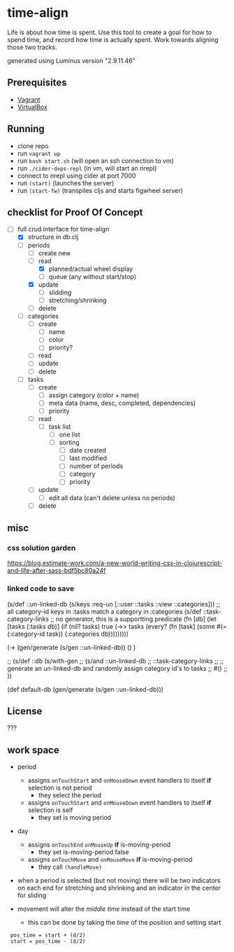 # time-align

Life is about how time is spent. Use this tool to create a goal for how to spend time, and record how time is actually spent. Work towards aligning those two tracks.  

generated using Luminus version "2.9.11.46"

## Prerequisites
- [Vagrant][1]
- [VirtualBox][2]

[1]: https://www.vagrantup.com/
[2]: https://www.virtualbox.org/wiki/VirtualBox

## Running

- clone repo
- run `vagrant up`
- run `bash start.sh` (will open an ssh connection to vm)
- run `./cider-deps-repl` (in vm, will start an nrepl)
- connect to nrepl using cider at port 7000
- run `(start)` (launches the server)
- run `(start-fw)` (transpiles cljs and starts figwheel server)

## checklist for Proof Of Concept
- [ ] full crud interface for time-align
  - [x] structure in db.clj
  - [ ] periods
    - [ ] create new
    - [ ] read
      - [x] planned/actual wheel display
      - [ ] queue (any without start/stop)
    - [x] update
      - [ ] slidding
      - [ ] stretching/shrinking
    - [ ] delete
  - [ ] categories
    - [ ] create 
      - [ ] name
      - [ ] color
      - [ ] priority?
    - [ ] read 
    - [ ] update
    - [ ] delete
  - [ ] tasks
    - [ ] create
      - [ ] assign category (color + name)
      - [ ] meta data (name, desc, completed, dependencies)
      - [ ] priority
    - [ ] read
      - [ ] task list 
        - [ ] one list
        - [ ] sorting
          - [ ] date created
          - [ ] last modified
          - [ ] number of periods
          - [ ] category
          - [ ] priority
    - [ ] update
      - [ ] edit all data (can't delete unless no periods)
    - [ ] delete

## misc
### css solution garden
https://blog.estimate-work.com/a-new-world-writing-css-in-clojurescript-and-life-after-sass-bdf5bc80a24f
### linked code to save
(s/def ::un-linked-db (s/keys :req-un [::user ::tasks ::view ::categories]))
;; all category-id keys in :tasks match a category in :categories
(s/def ::task-category-links ;; no generator, this is a supportting predicate
  (fn [db]
    (let [tasks (:tasks db)]
      (if (nil? tasks)
        true
        (->> tasks
             (every?
              (fn [task]
                (some #(= (:category-id task))
                      (:categories db)))))))))

(-> (gen/generate (s/gen ::un-linked-db))
    ()
 )

;; (s/def ::db (s/with-gen
;;               (s/and ::un-linked-db
;;                      ::task-category-links
;;                      ;; generate an un-linked-db and randomly assign category id's to tasks
;;                      #()
;;                      ))

(def default-db (gen/generate (s/gen ::un-linked-db)))


## License
???

## work space
- period 
  - assigns `onTouchStart` and `onMouseDown` event handlers to itself **if** selection is not period
    - they select the period 
  - assigns `onTouchStart` and `onMouseDown` event handlers to itself **if** selection is self
    - they set is moving period
- day 
  - assigns `onTouchEnd` `onMouseUp` **if** is-moving-period
    - they set is-moving-period false
  - assigns `onTouchMove` and `onMouseMove` **if** is-moving-period
    - they call `(handleMove)`
    
- when a period is selected (but not moving) there will be two indicators on each end for stretching and shrinking and an indicator in the center for sliding
- movement will alter the _middle time_ instead of the start time
  - this can be done by taking the _time_ of the position and setting start 
 ```
  pos_time = start + (d/2)
  start = pos_time - (d/2) 
 ```
